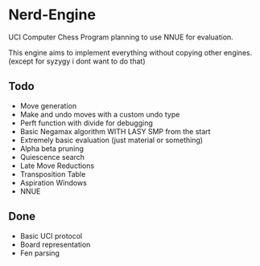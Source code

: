 # Nerd-Engine
UCI Computer Chess Program planning to use NNUE for evaluation.

This engine aims to implement everything without copying other engines. (except for syzygy i dont want to do that)

## Todo
- Move generation
- Make and undo moves with a custom undo type
- Perft function with divide for debugging
- Basic Negamax algorithm WITH LASY SMP from the start
- Extremely basic evaluation (just material or something)
- Alpha beta pruning
- Quiescence search
- Late Move Reductions
- Transposition Table
- Aspiration Windows
- NNUE

## Done
- Basic UCI protocol
- Board representation
- Fen parsing
